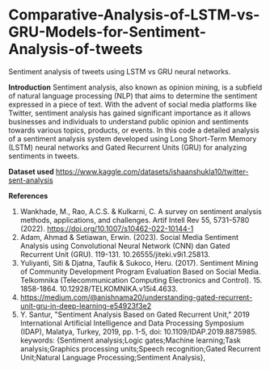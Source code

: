 # Comparative-Analysis-of-LSTM-vs-GRU-Models-for-Sentiment-Analysis-of-tweets
Sentiment analysis of tweets using LSTM vs GRU neural networks.

**Introduction**
Sentiment analysis, also known as opinion mining, is a subfield of natural language processing (NLP) that aims to determine the sentiment expressed in a piece of text. With the advent of social media platforms like Twitter, sentiment analysis has gained significant importance as it allows businesses and individuals to understand public opinion and sentiments towards various topics, products, or events. In this code a detailed analysis of a sentiment analysis system developed using Long Short-Term Memory (LSTM) neural networks and Gated Recurrent Units (GRU) for analyzing sentiments in tweets.

**Dataset used**
https://www.kaggle.com/datasets/ishaanshukla10/twitter-sent-analysis

**References**
1. Wankhade, M., Rao, A.C.S. & Kulkarni, C. A survey on sentiment analysis methods, applications, and challenges. Artif Intell Rev 55, 5731–5780 (2022). https://doi.org/10.1007/s10462-022-10144-1
2. Adam, Ahmad & Setiawan, Erwin. (2023). Social Media Sentiment Analysis using Convolutional Neural Network (CNN) dan Gated Recurrent Unit (GRU). 119-131. 10.26555/jiteki.v9i1.25813.
3. Yuliyanti, Siti & Djatna, Taufik & Sukoco, Heru. (2017). Sentiment Mining of Community Development Program Evaluation Based on Social Media. Telkomnika (Telecommunication Computing Electronics and Control). 15. 1858-1864. 10.12928/TELKOMNIKA.v15i4.4633.
4. https://medium.com/@anishnama20/understanding-gated-recurrent-unit-gru-in-deep-learning-e54923f3e2
5. Y. Santur, "Sentiment Analysis Based on Gated Recurrent Unit," 2019 International Artificial Intelligence and Data Processing Symposium (IDAP), Malatya, Turkey, 2019, pp. 1-5, doi: 10.1109/IDAP.2019.8875985. keywords: {Sentiment analysis;Logic gates;Machine learning;Task analysis;Graphics processing units;Speech recognition;Gated Recurrent Unit;Natural Language Processing;Sentiment Analysis},
